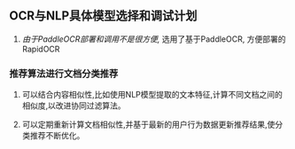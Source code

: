 ## OCR与NLP具体模型选择和调试计划

1. _由于PaddleOCR部署和调用不是很方便,_ 选用了基于PaddleOCR, 方便部署的RapidOCR

### 推荐算法进行文档分类推荐

1. 可以结合内容相似性,比如使用NLP模型提取的文本特征,计算不同文档之间的相似度,以改进协同过滤算法。

2. 可以定期重新计算文档相似性,并基于最新的用户行为数据更新推荐结果,使分类推荐不断优化。

